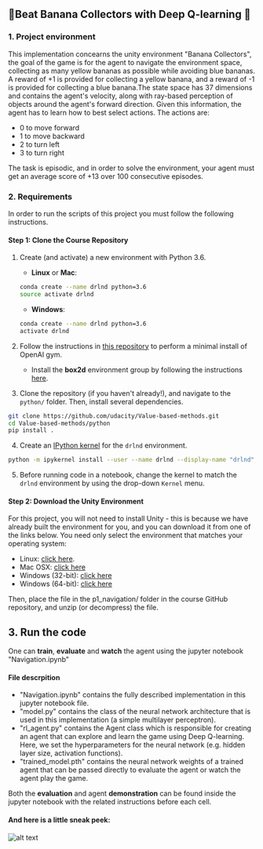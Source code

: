 ## 🍌Beat Banana Collectors with Deep Q-learning 🍌

### 1. Project environment
This implementation concearns the unity environment "Banana Collectors", the goal of the game is for the agent to navigate the environment space, collecting as many yellow bananas as possible while avoiding blue bananas. A reward of +1 is provided for collecting a yellow banana, and a reward of -1 is provided for collecting a blue banana.The state space has 37 dimensions and contains the agent's velocity, along with ray-based perception of objects around the agent's forward direction. Given this information, the agent has to learn how to best select actions. The actions are:
* 0 to move forward
* 1 to move backward
* 2 to turn left
* 3 to turn right

The task is episodic, and in order to solve the environment, your agent must get an average score of +13 over 100 consecutive episodes.

### 2. Requirements
In order to run the scripts of this project you must follow the following instructions.
#### Step 1: Clone the Course Repository
1. Create (and activate) a new environment with Python 3.6.

	- __Linux__ or __Mac__: 
	```bash
	conda create --name drlnd python=3.6
	source activate drlnd
	```
	- __Windows__: 
	```bash
	conda create --name drlnd python=3.6 
	activate drlnd
	```
	
2. Follow the instructions in [this repository](https://github.com/openai/gym) to perform a minimal install of OpenAI gym.  
	- Install the **box2d** environment group by following the instructions [here](https://github.com/openai/gym#box2d).
	
3. Clone the repository (if you haven't already!), and navigate to the `python/` folder.  Then, install several dependencies.
```bash
git clone https://github.com/udacity/Value-based-methods.git
cd Value-based-methods/python
pip install .
```

4. Create an [IPython kernel](http://ipython.readthedocs.io/en/stable/install/kernel_install.html) for the `drlnd` environment.  
```bash
python -m ipykernel install --user --name drlnd --display-name "drlnd"
```

5. Before running code in a notebook, change the kernel to match the `drlnd` environment by using the drop-down `Kernel` menu. 
#### Step 2: Download the Unity Environment
For this project, you will not need to install Unity - this is because we have already built the environment for you, and you can download it from one of the links below. You need only select the environment that matches your operating system:

- Linux: [click here](https://s3-us-west-1.amazonaws.com/udacity-drlnd/P1/Banana/Banana_Linux.zip).
- Mac OSX: [click here](https://s3-us-west-1.amazonaws.com/udacity-drlnd/P1/Banana/Banana.app.zip)
- Windows (32-bit): [click here](https://s3-us-west-1.amazonaws.com/udacity-drlnd/P1/Banana/Banana_Windows_x86.zip)
- Windows (64-bit): [click here](https://s3-us-west-1.amazonaws.com/udacity-drlnd/P1/Banana/Banana_Windows_x86_64.zip)

Then, place the file in the p1_navigation/ folder in the course GitHub repository, and unzip (or decompress) the file.

## 3. Run the code
One can **train**, **evaluate** and **watch** the agent using the jupyter notebook "Navigation.ipynb"
#### File descrpition
- "Navigation.ipynb" contains the fully described implementation in this jupyter notebook file.
- "model.py" contains the class of the neural network architecture that is used in this implementation (a simple multilayer perceptron).
- "rl_agent.py" contains the Agent class which is responsible for creating an agent that can explore and learn the game using Deep Q-learning. Here, we set the hyperparameters for the neural network (e.g. hidden layer size, activation functions).
- "trained_model.pth" contains the neural network weights of a trained agent that can be passed directly to evaluate the agent or watch the agent play the game. 

Both the **evaluation** and agent **demonstration** can be found inside the jupyter notebook with the related instructions before each cell.

#### And here is a little sneak peek:
![alt text](agent.gif)




